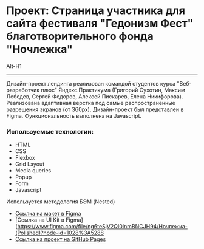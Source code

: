 # Проект: Страница участника для сайта фестиваля "Гедонизм Фест" благотворительного фонда "Ночлежка"
Alt-H1
____________________________________________________________________________________________________

Дизайн-проект лендинга реализован командой студентов курса "Веб-разработчик плюс" Яндекс.Практикума (Григорий Сухотин, Максим Лебедев, Сергей Федоров, Алексей Пискарев, Елена Никифорова).
Реализована адаптивная верстка под самые распространенные разрешения экранов (от 360px). 
Дизайн-проект был представлен в Figma. Функциональность выполнена на Javascript. 

### Используемые технологии:

* HTML
* CSS
* Flexbox
* Grid Layout
* Media queries
* Popup
* Form
* Javascript

Используется методология БЭМ (Nested)

* [Ссылка на макет в Figma](https://www.figma.com/file/dLE6YhFRwuYxwBws2V1H1h/Web%2B_Гедонизмфест?node-id=0%3A1)
* [Ссылка на UI Kit в Figma](https://www.figma.com/file/ng6teSjV2QI0InmBNCJH94/Ночлежка-(Polished)?node-id=1028%3A5288
* [Ссылка на проект на GitHub Pages](https://LebedevMV.github.io/nochlezhka)
